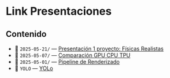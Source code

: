# Link Presentaciones

## Contenido

- 📁 `2025-05-21/` — [Presentación 1 proyecto: Físicas Realistas](https://www.canva.com/design/DAGoHw1vwk4/XuKDQWDt_1U9TXY3XUKe-Q/edit)
- 📁 `2025-05-07/` — [Comparación GPU CPU TPU](https://www.canva.com/design/DAGmzwrD8Gs/9iPaUIdy8OFOOmmceGHr3Q/edit)
- 📁 `2025-05-01/` — [Pipeline de Renderizado](https://www.canva.com/design/DAGmJ7M1RkI/vMhIKQLGnpBsUUIYDpgdRg/edit)
- 📁 `YOLO` — [YOLo](https://www.canva.com/design/DAGkAOlWovI/h84bj0dWIEo1cxE3LycgmA/edit?utm_content=DAGkAOlWovI&utm_campaign=designshare&utm_medium=link2&utm_source=sharebutton)

